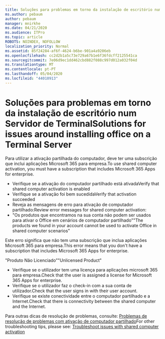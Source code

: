 ```yaml
---
title: Soluções para problemas em torno da instalação de escritório num Servidor de Terminal
ms.author: pebaum
author: pebaum
manager: mnirkhe
ms.date: 04/21/2020
ms.audience: ITPro
ms.topic: article
ROBOTS: NOINDEX, NOFOLLOW
localization_priority: Normal
ms.assetid: 85f24284-af6f-4624-b6be-901a4a9206eb
ms.openlocfilehash: cc2d2b1a5c73e729a67b1e6f36fdcff2125541ca
ms.sourcegitcommit: 7e06d9ec1dd462cbd882f088c997d012a032f04d
ms.translationtype: MT
ms.contentlocale: pt-PT
ms.lasthandoff: 05/04/2020
ms.locfileid: "44010913"
---
```

# <a name="solutions-for-issues-around-installing-office-on-a-terminal-server"></a><span data-ttu-id="6a3da-102">Soluções para problemas em torno da instalação de escritório num Servidor de Terminal</span><span class="sxs-lookup"><span data-stu-id="6a3da-102">Solutions for issues around installing office on a Terminal Server</span></span>

<span data-ttu-id="6a3da-103">Para utilizar a ativação partilhada do computador, deve ter uma subscrição que inclui aplicações Microsoft 365 para empresa.</span><span class="sxs-lookup"><span data-stu-id="6a3da-103">To use shared computer activation, you must have a subscription that includes Microsoft 365 Apps for enterprise.</span></span>
  
- <span data-ttu-id="6a3da-104">Verifique se a ativação do computador partilhado está ativada</span><span class="sxs-lookup"><span data-stu-id="6a3da-104">Verify that shared computer activation is enabled</span></span>
- <span data-ttu-id="6a3da-105">Verifique se a ativação foi bem sucedida</span><span class="sxs-lookup"><span data-stu-id="6a3da-105">Verify that activation succeeded</span></span>
- <span data-ttu-id="6a3da-106">Reveja as mensagens de erro para ativação de computador partilhado:</span><span class="sxs-lookup"><span data-stu-id="6a3da-106">Review error messages for shared computer activation:</span></span>
- <span data-ttu-id="6a3da-107">"Os produtos que encontramos na sua conta não podem ser usados para ativar o Office em cenários de computador partilhado"</span><span class="sxs-lookup"><span data-stu-id="6a3da-107">"The products we found in your account cannot be used to activate Office in shared computer scenarios"</span></span>
  
<span data-ttu-id="6a3da-108">Este erro significa que não tem uma subscrição que inclua aplicações Microsoft 365 para empresa.</span><span class="sxs-lookup"><span data-stu-id="6a3da-108">This error means that you don't have a subscription that includes Microsoft 365 Apps for enterprise.</span></span>

<span data-ttu-id="6a3da-109">"Produto Não Licenciado"</span><span class="sxs-lookup"><span data-stu-id="6a3da-109">"Unlicensed Product"</span></span>

- <span data-ttu-id="6a3da-110">Verifique se o utilizador tem uma licença para aplicações microsoft 365 para empresa.</span><span class="sxs-lookup"><span data-stu-id="6a3da-110">Check that the user is assigned a license for Microsoft 365 Apps for enterprise.</span></span>
- <span data-ttu-id="6a3da-111">Verifique se o utilizador faz o check-in com a sua conta de utilizador.</span><span class="sxs-lookup"><span data-stu-id="6a3da-111">Check that the user signs in with their user account.</span></span>
- <span data-ttu-id="6a3da-112">Verifique se existe conectividade entre o computador partilhado e a Internet.</span><span class="sxs-lookup"><span data-stu-id="6a3da-112">Check that there is connectivity between the shared computer and the Internet.</span></span>

<span data-ttu-id="6a3da-113">Para outras dicas de resolução de problemas, consulte: [Problemas de resolução de problemas com ativação de computador partilhado](https://docs.microsoft.com/DeployOffice/troubleshoot-shared-computer-activation)</span><span class="sxs-lookup"><span data-stu-id="6a3da-113">For other troubleshooting tips, please see: [Troubleshoot issues with shared computer activation](https://docs.microsoft.com/DeployOffice/troubleshoot-shared-computer-activation)</span></span>
